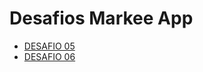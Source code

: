 # Desafios Markee App

- [DESAFIO 05](https://github.com/brenoh1ldebr4nd/markee/pull/1)
- [DESAFIO 06](https://github.com/brenoh1ldebr4nd/markee/pull/2)